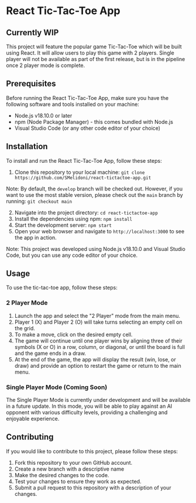 # React Tic-Tac-Toe App

## Currently WIP

This project will feature the popular game Tic-Tac-Toe which will be built using React. It will allow users to play this game with 2 players. Single player will not be available as part of the first release, but is in the pipeline once 2 player mode is complete.

## Prerequisites

Before running the React Tic-Tac-Toe App, make sure you have the following software and tools installed on your machine:

- Node.js v18.10.0 or later
- npm (Node Package Manager) - this comes bundled with Node.js
- Visual Studio Code (or any other code editor of your choice)

## Installation

To install and run the React Tic-Tac-Toe App, follow these steps:

1. Clone this repository to your local machine: `git clone https://github.com/SMelidoni/react-tictactoe-app.git`

Note: By default, the `develop` branch will be checked out. However, if you want to use the most stable version, please check out the `main` branch by running: `git checkout main`

2. Navigate into the project directory: `cd react-tictactoe-app`
3. Install the dependencies using npm: `npm install`
4. Start the development server: `npm start`
5. Open your web browser and navigate to `http://localhost:3000` to see the app in action.

Note: This project was developed using Node.js v18.10.0 and Visual Studio Code, but you can use any code editor of your choice.

## Usage

To use the tic-tac-toe app, follow these steps:

### 2 Player Mode

1. Launch the app and select the "2 Player" mode from the main menu.
2. Player 1 (X) and Player 2 (O) will take turns selecting an empty cell on the grid.
3. To make a move, click on the desired empty cell.
4. The game will continue until one player wins by aligning three of their symbols (X or O) in a row, column, or diagonal, or until the board is full and the game ends in a draw.
5. At the end of the game, the app will display the result (win, lose, or draw) and provide an option to restart the game or return to the main menu.

### Single Player Mode (Coming Soon)

The Single Player Mode is currently under development and will be available in a future update. In this mode, you will be able to play against an AI opponent with various difficulty levels, providing a challenging and enjoyable experience.


## Contributing

If you would like to contribute to this project, please follow these steps:

1. Fork this repository to your own GitHub account.
2. Create a new branch with a descriptive name
3. Make the desired changes to the code.
4. Test your changes to ensure they work as expected.
5. Submit a pull request to this repository with a description of your changes.

<!--

## Acknowledgments

This project was inspired by [this tutorial](https://www.google.com). Thanks to the author for their helpful guidance!

-->
